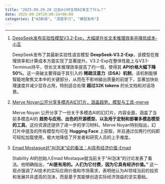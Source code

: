 ```yaml
---
title: "2025.09.29.20 过去4小时全球AI发生了什么？"
date: 2025-09-29T20:00:14+08:00
categories: ["AI新闻", "深度学习", "模型发布"]
---
```


---

1.  [DeepSeek发布实验性模型V3.2-Exp，大幅提升长文本推理效率并降低成本-小互](https://x.com/imxiaohu/status/1972616826749333667)

    DeepSeek发布了其最新实验性语言模型 **DeepSeek-V3.2-Exp**，该模型在推理效率和计算成本方面实现了显著提升。V3.2-Exp在整体性能上与V3.1-Terminus持平，但长文本推理效率提高了约一倍，使得其 **API价格大幅下降50%**。这一突破主要得益于其引入的 **稀疏注意力（DSA）机制**，该机制能够智能地聚焦文本中的关键部分，从而在不影响输出质量的前提下，显著加快处理速度并减少显存占用，特别适合处理 **超过32K tokens** 的长文档和对话场景。

2.  [Merve Noyan公开分享多模态AI幻灯片，涵盖趋势、模型与工具-merve](https://x.com/mervenoyann/status/1972618333863449003)

    Merve Noyan 公开分享了一份关于多模态AI的幻灯片，内容全面，涵盖了当前多模态AI的 **趋势与应用、出色的开源模型、以及用于定制和部署多模态模型的工具**。这份资源还提供了进一步的学习材料。Merve Noyan特别指出，幻灯片中提及的所有模型均可在 **Hugging Face** 上获取，并且通过仅两行代码即可轻松加载使用，极大地降低了开发者和研究人员的上手难度。

3.  [Emad Mostaque对“AI泡沫”论的看法：AI具有经济价值-Emad](https://x.com/EMostaque/status/1972618070893195586)

    Stability AI的创始人Emad Mostaque就当前关于“AI泡沫”的讨论发表了看法。他明确指出，**“AI是有用的。人们为它付费，因为它具有经济价值。”** 这一观点强调了AI技术的实际应用价值和市场需求，表明他认为AI领域当前的投资和发展并非虚高的泡沫，而是基于其能够创造实际经济效益的坚实基础。